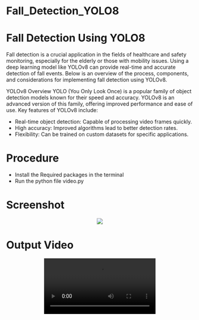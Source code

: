 # Fall_Detection_YOLO8

# Fall Detection Using YOLO8
Fall detection is a crucial application in the fields of healthcare and safety monitoring, especially for the elderly or those with mobility issues. Using a deep learning model like YOLOv8 can provide real-time and accurate detection of fall events. Below is an overview of the process, components, and considerations for implementing fall detection using YOLOv8.

YOLOv8 Overview
YOLO (You Only Look Once) is a popular family of object detection models known for their speed and accuracy. YOLOv8 is an advanced version of this family, offering improved performance and ease of use. Key features of YOLOv8 include:
* Real-time object detection: Capable of processing video frames quickly.
* High accuracy: Improved algorithms lead to better detection rates.
* Flexibility: Can be trained on custom datasets for specific applications.

# Procedure
* Install the Required packages in the terminal 
* Run the python file video.py

# Screenshot
<p align = "Center">
   <img src = 'https://github.com/AashikaShravani/Fall_Detection_YOLO8/assets/140937457/652de64a-a72f-45b9-89a2-72c0cc981e61' >
</p>

# Output Video 
<p align = "Center">
   <video src = 'https://github.com/AashikaShravani/Fall_Detection_YOLO8/assets/140937457/842189af-8f9b-47e6-8c16-b423a6a9ebee' >
</p>




